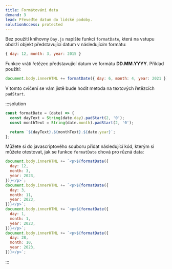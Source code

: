 ```yaml
---
title: Formátování data
demand: 3
lead: Převeďte datum do lidské podoby.
solutionAccess: protected
---
```


Bez použití knihovny `Day.js` napište funkci `formatDate`, která na vstupu obdrží objekt představující datum v následujícím formátu:

```js
{ day: 12, month: 3, year: 2015 }
```

Funkce vrátí řetězec představující datum ve formátu **DD.MM.YYYY**. Příklad použití:

```js
document.body.innerHTML += formatDate({ day: 6, month: 4, year: 2021 }); // 06.04.2021
```

V tomto cvičení se vám jistě bude hodit metoda na textových řetězcích `padStart`.

:::solution

```js
const formatDate = (date) => {
  const dayText = String(date.day).padStart(2, '0');
  const monthText = String(date.month).padStart(2, '0');

  return `${dayText}.${monthText}.${date.year}`;
};
```

Můžete si do javascriptového souboru přidat následující kód, kterým si můžete otestovat, jak se funkce `formatDate` chová pro různá data:

```js
document.body.innerHTML += `<p>${formatDate({
  day: 12,
  month: 3,
  year: 2023,
})}</p>`;
document.body.innerHTML += `<p>${formatDate({
  day: 3,
  month: 11,
  year: 2023,
})}</p>`;
document.body.innerHTML += `<p>${formatDate({
  day: 1,
  month: 1,
  year: 2023,
})}</p>`;
document.body.innerHTML += `<p>${formatDate({
  day: 28,
  month: 10,
  year: 2023,
})}</p>`;
```

:::

